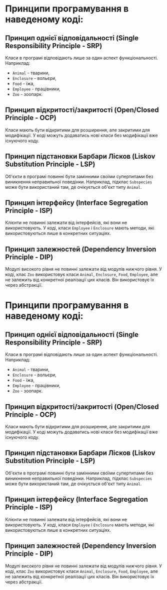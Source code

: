 
# Принципи програмування в наведеному коді:

## Принцип однієї відповідальності (Single Responsibility Principle - SRP)
Класи в програмі відповідають лише за один аспект функціональності. Наприклад:
- `Animal` - тварини,
- `Enclosure` - вольєри,
- `Food` - їжа,
- `Employee` - працівники,
- `Zoo` - зоопарк.

## Принцип відкритості/закритості (Open/Closed Principle - OCP)
Класи мають бути відкритими для розширення, але закритими для модифікації. У коді можуть додаватись нові класи без модифікації вже існуючого коду.

## Принцип підстановки Барбари Лісков (Liskov Substitution Principle - LSP)
Об'єкти в програмі повинні бути замінними своїми супертипами без виникнення неправильної поведінки. Наприклад, підклас `Subspecies` може бути використаний там, де очікується об'єкт типу `Animal`.

## Принцип інтерфейсу (Interface Segregation Principle - ISP)
Клієнти не повинні залежати від інтерфейсів, які вони не використовують. У коді, класи `Employee` і `Enclosure` мають методи, які використовуються лише в конкретних ситуаціях.

## Принцип залежностей (Dependency Inversion Principle - DIP)
Модулі високого рівня не повинні залежати від модулів нижчого рівня. У коді, клас `Zoo` використовує класи `Animal`, `Enclosure`, `Food`, `Employee`, але не залежить від конкретної реалізації цих класів. Він використовує їх через абстракції.
# Принципи програмування в наведеному коді:

## Принцип однієї відповідальності (Single Responsibility Principle - SRP)
Класи в програмі відповідають лише за один аспект функціональності. Наприклад:
- `Animal` - тварини,
- `Enclosure` - вольєри,
- `Food` - їжа,
- `Employee` - працівники,
- `Zoo` - зоопарк.

## Принцип відкритості/закритості (Open/Closed Principle - OCP)
Класи мають бути відкритими для розширення, але закритими для модифікації. У коді можуть додаватись нові класи без модифікації вже існуючого коду.

## Принцип підстановки Барбари Лісков (Liskov Substitution Principle - LSP)
Об'єкти в програмі повинні бути замінними своїми супертипами без виникнення неправильної поведінки. Наприклад, підклас `Subspecies` може бути використаний там, де очікується об'єкт типу `Animal`.

## Принцип інтерфейсу (Interface Segregation Principle - ISP)
Клієнти не повинні залежати від інтерфейсів, які вони не використовують. У коді, класи `Employee` і `Enclosure` мають методи, які використовуються лише в конкретних ситуаціях.

## Принцип залежностей (Dependency Inversion Principle - DIP)
Модулі високого рівня не повинні залежати від модулів нижчого рівня. У коді, клас `Zoo` використовує класи `Animal`, `Enclosure`, `Food`, `Employee`, але не залежить від конкретної реалізації цих класів. Він використовує їх через абстракції.
